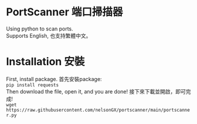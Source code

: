 # PortScanner 端口掃描器  
Using python to scan ports.  
Supports English, 也支持繁體中文。  
# Installation 安裝
First, install package. 首先安裝package:  
`pip install requests`  
Then download the file, open it, and you are done! 接下來下載並開啟，即可完成!  
`wget https://raw.githubusercontent.com/nelsonGX/portscanner/main/portscanner.py`
